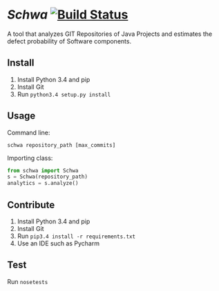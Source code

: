 # _Schwa_ [![Build Status](https://magnum.travis-ci.com/andrefreitas/schwa.svg?token=eMdED9z4qEU8n9mx58dz&branch=andre)](https://magnum.travis-ci.com/andrefreitas/schwa)

A tool that analyzes GIT Repositories of Java Projects and estimates the defect probability of Software components.

## Install
1. Install Python 3.4 and pip
2. Install Git
3. Run `python3.4 setup.py install`

## Usage
Command line:

`schwa repository_path [max_commits]`

Importing class:
```python
from schwa import Schwa
s = Schwa(repository_path)
analytics = s.analyze()
```

## Contribute
1. Install Python 3.4 and pip
2. Install Git
3. Run `pip3.4 install -r requirements.txt`
4. Use an IDE such as Pycharm

## Test
Run `nosetests`
